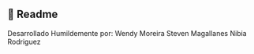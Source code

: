  
 ## 📖 Readme

 Desarrollado Humildemente por:
  Wendy Moreira 
  Steven Magallanes
  Nibia Rodriguez